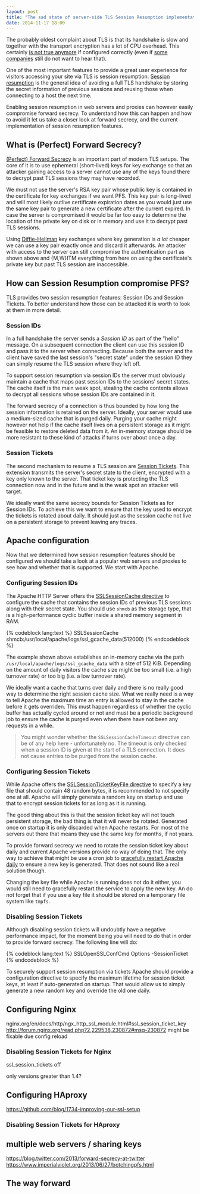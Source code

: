 ```yaml
---
layout: post
title: "The sad state of server-side TLS Session Resumption implementations"
date: 2014-11-17 18:00
---
```


The probably oldest complaint about TLS is that its handshake is slow and
together with the transport encryption has a lot of CPU overhead. This
certainly [is not true anymore](https://istlsfastyet.com/) if configured
correctly (even if [some companies](http://techblog.netflix.com/2014/10/message-security-layer-modern-take-on.html)
still do not want to hear that).

One of the most important features to provide a great user experience for
visitors accessing your site via TLS is session resumption.
[Session resumption](https://en.wikipedia.org/wiki/Transport_Layer_Security#Resumed_TLS_handshake)
is the general idea of avoiding a full TLS handshake by storing the secret
information of previous sessions and reusing those when connecting to a host
the next time.

Enabling session resumption in web servers and proxies can however easily
compromise forward secrecy. To understand how this can happen and how to avoid
it let us take a closer look at forward secrecy, and the current implementation
of session resumption features.

## What is (Perfect) Forward Secrecy?

[(Perfect) Forward Secrecy](https://en.wikipedia.org/wiki/Perfect_forward_secrecy)
is an important part of modern TLS setups. The core of it is to use ephemeral
(short-lived) keys for key exchange so that an attacker gaining access to a
server cannot use any of the keys found there to decrypt past TLS sessions they
may have recorded.

We must not use the server's RSA key pair whose public key is contained in the
certificate for key exchanges if we want PFS. This key pair is long-lived and
will most likely outlive certificate expiration dates as you would just use the
same key pair to generate a new certificate after the current expired. In case
the server is compromised it would be far too easy to determine the location of
the private key on disk or in memory and use it to decrypt past TLS sessions.

Using [Diffie-Hellman](https://en.wikipedia.org/wiki/Diffie%E2%80%93Hellman_key_exchange)
key exchanges where key generation is *a lot* cheaper we can use a key pair
exactly once and discard it afterwards. An attacker with access to the server
can still compromise the authentication part as shown above and {M,W}ITM
everything from here on using the certificate's private key but past TLS
session are inaccessible.

## How can Session Resumption compromise PFS?

TLS provides two session resumption features: Session IDs and Session Tickets.
To better understand how those can be attacked it is worth to look at them in
more detail.

### Session IDs

In a full handshake the server sends a *Session ID* as part of the "hello"
message. On a subsequent connection the client can use this session ID and
pass it to the server when connecting. Because both the server and the client
have saved the last session's "secret state" under the session ID they can
simply resume the TLS session where they left off.

To support session resumption via session IDs the server must obviously maintain
a cache that maps past session IDs to the sessions' secret states. The cache
itself is the main weak spot, stealing the cache contents allows to decrypt all
sessions whose session IDs are contained in it.

The forward secrecy of a connection is thus bounded by how long the session
information is retained on the server. Ideally, your server would use a
medium-sized cache that is purged daily. Purging your cache might however not
help if the cache itself lives on a persistent storage as it might be feasible
to restore deleted data from it. An in-memory storage should be more resistant
to these kind of attacks if turns over about once a day.

### Session Tickets

The second mechanism to resume a TLS session are
[Session Tickets](http://tools.ietf.org/html/rfc5077). This extension transmits
the server's secret state to the client, encrypted with a key only known to the
server. That ticket key is protecting the TLS connection now and in the future
and is the weak spot an attacker will target.

We ideally want the same secrecy bounds for Session Tickets as for Session IDs.
To achieve this we want to ensure that the key used to encrypt the tickets is
rotated about daily. It should just as the session cache not live on a
persistent storage to prevent leaving any traces.

## Apache configuration

Now that we determined how session resumption features should be configured we
should take a look at a popular web servers and proxies to see how and whether
that is supported. We start with Apache.

### Configuring Session IDs

The Apache HTTP Server offers the
[SSLSessionCache directive](httpd.apache.org/docs/trunk/mod/mod_ssl.html#sslsessioncache)
to configure the cache that contains the session IDs of previous TLS sessions
along with their secret state. You should use `shmcb` as the storage type, that is
a high-performance cyclic buffer inside a shared memory segment in RAM.

{% codeblock lang:text %}
SSLSessionCache shmcb:/usr/local/apache/logs/ssl_gcache_data(512000)
{% endcodeblock %}

The example shown above establishes an in-memory cache via the path
`/usr/local/apache/logs/ssl_gcache_data` with a size of 512 KiB. Depending on
the amount of daily visitors the cache size might be too small (i.e. a high
turnover rate) or too big (i.e. a low turnover rate).

We ideally want a cache that turns over daily and there is no really good way
to determine the right session cache size. What we really need is a way to tell
Apache the maximum time an entry is allowed to stay in the cache before it gets
overriden. This must happen regardless of whether the cyclic buffer has actually
cycled around or not and must be a periodic background job to ensure the cache
is purged even when there have not been any requests in a while.

> You might wonder whether the `SSLSessionCacheTimeout` directive can be of any
> help here - unfortunately no. The timeout is only checked when a session ID
> is given at the start of a TLS connection. It does not cause entries to be
> purged from the session cache.

### Configuring Session Tickets

While Apache offers the
[SSLSessionTicketKeyFile directive](httpd.apache.org/docs/trunk/mod/mod_ssl.html#sslsessionticketkeyfile)
to specify a key file that should contain 48 random bytes, it is recommended to
not specify one at all. Apache will simply generate a random key on startup and
use that to encrypt session tickets for as long as it is running.

The good thing about this is that the session ticket key will not touch
persistent storage, the bad thing is that it will never be rotated. Generated
once on startup it is only discarded when Apache restarts. For most of the
servers out there that means they use the same key for months, if not years.

To provide forward secrecy we need to rotate the session ticket key about daily
and current Apache versions provide no way of doing that. The only way to
achieve that might be use a cron job to
[gracefully restart Apache daily](http://mail-archives.apache.org/mod_mbox/httpd-dev/201309.mbox/%3C522339E0.2040005@opensslfoundation.com%3E)
to ensure a new key is generated. That does not sound like a real solution
though.

Changing the key file while Apache is running does not do it either, you would
still need to gracefully restart the service to apply the new key. An do not
forget that if you use a key file it should be stored on a temporary file
system like `tmpfs`.

### Disabling Session Tickets

Although disabling session tickets will undoubtly have a negative performance
impact, for the moment being you will need to do that in order to provide
forward secrecy. The following line will do:

{% codeblock lang:text %}
SSLOpenSSLConfCmd Options -SessionTicket
{% endcodeblock %}

To securely support session resumption via tickets Apache should provide a
configuration directive to specify the maximum lifetime for session ticket
keys, at least if auto-generated on startup. That would allow us to simply
generate a new random key and override the old one daily.

## Configuring Nginx

nginx.org/en/docs/http/ngx_http_ssl_module.html#ssl_session_ticket_key
http://forum.nginx.org/read.php?2,229538,230872#msg-230872
might be fixable due config reload

### Disabling Session Tickets for Nginx

ssl_session_tickets off

only versions greater than 1.4?

## Configuring HAproxy

https://github.com/blog/1734-improving-our-ssl-setup

### Disabling Session Tickets for HAproxy

## multiple web servers / sharing keys

https://blog.twitter.com/2013/forward-secrecy-at-twitter
https://www.imperialviolet.org/2013/06/27/botchingpfs.html

## The way forward
